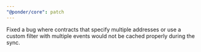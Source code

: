 ```yaml
---
"@ponder/core": patch
---
```


Fixed a bug where contracts that specify multiple addresses or use a custom filter with multiple events would not be cached properly during the sync.
